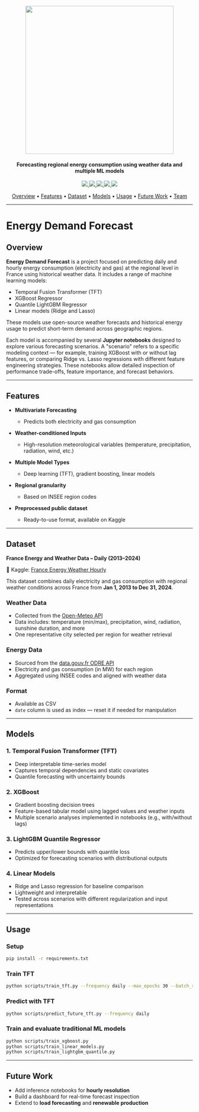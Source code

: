 <h1 align="center">
  <br>
  <img src="https://github.com/rav-lad/energy-demand-forecast/blob/main/assets/logo.png" width="400">
  <br>
</h1>

<h4 align="center">Forecasting regional energy consumption using weather data and multiple ML models</h4>

<p align="center">
  <a href="https://pytorch-forecasting.readthedocs.io/">
    <img src="https://img.shields.io/badge/Model-TFT-blue?logo=pytorch&logoColor=white">
  </a>
  <a href="https://xgboost.ai/">
    <img src="https://img.shields.io/badge/Model-XGBoost-orange?logo=xgboost&logoColor=white">
  </a>
  <a href="https://lightgbm.readthedocs.io/">
    <img src="https://img.shields.io/badge/Model-LightGBM-green?logo=lightgbm">
  </a>
  <a href="https://scikit-learn.org/">
    <img src="https://img.shields.io/badge/Model-LinearRegression-blue?logo=scikit-learn">
  </a>
  <a href="https://www.python.org">
    <img src="https://img.shields.io/badge/Python-3.10-blue.svg?logo=python&logoColor=white">
  </a>
</p>

<p align="center">
  <a href="#overview">Overview</a> •
  <a href="#features">Features</a> •
  <a href="#dataset">Dataset</a> •
  <a href="#models">Models</a> •
  <a href="#usage">Usage</a> •
  <a href="#future-work">Future Work</a> •
  <a href="#team">Team</a>
</p>

---

# Energy Demand Forecast

## Overview

**Energy Demand Forecast** is a project focused on predicting daily and hourly energy consumption (electricity and gas) at the regional level in France using historical weather data. It includes a range of machine learning models:

* Temporal Fusion Transformer (TFT)
* XGBoost Regressor
* Quantile LightGBM Regressor
* Linear models (Ridge and Lasso)

These models use open-source weather forecasts and historical energy usage to predict short-term demand across geographic regions.

Each model is accompanied by several **Jupyter notebooks** designed to explore various forecasting scenarios. A "scenario" refers to a specific modeling context — for example, training XGBoost with or without lag features, or comparing Ridge vs. Lasso regressions with different feature engineering strategies. These notebooks allow detailed inspection of performance trade-offs, feature importance, and forecast behaviors.

---

## Features

* **Multivariate Forecasting**

  * Predicts both electricity and gas consumption
* **Weather-conditioned Inputs**

  * High-resolution meteorological variables (temperature, precipitation, radiation, wind, etc.)
* **Multiple Model Types**

  * Deep learning (TFT), gradient boosting, linear models
* **Regional granularity**

  * Based on INSEE region codes
* **Preprocessed public dataset**

  * Ready-to-use format, available on Kaggle

---

## Dataset

**France Energy and Weather Data – Daily (2013–2024)**

🔗 Kaggle: [France Energy Weather Hourly](https://www.kaggle.com/datasets/ravvvvvvvvvvvv/france-energy-weather-hourly)

This dataset combines daily electricity and gas consumption with regional weather conditions across France from **Jan 1, 2013 to Dec 31, 2024**.

### Weather Data

* Collected from the [Open-Meteo API](https://open-meteo.com/)
* Data includes: temperature (min/max), precipitation, wind, radiation, sunshine duration, and more
* One representative city selected per region for weather retrieval

### Energy Data

* Sourced from the [data.gouv.fr ODRE API](https://odre.opendatasoft.com/explore/dataset/consommation-quotidienne-brute-regionale/table/?disjunctive.region&disjunctive.code_insee_region)
* Electricity and gas consumption (in MW) for each region
* Aggregated using INSEE codes and aligned with weather data

### Format

* Available as CSV
* `date` column is used as index — reset it if needed for manipulation

---

## Models

### 1. Temporal Fusion Transformer (TFT)

* Deep interpretable time-series model
* Captures temporal dependencies and static covariates
* Quantile forecasting with uncertainty bounds

### 2. XGBoost

* Gradient boosting decision trees
* Feature-based tabular model using lagged values and weather inputs
* Multiple scenario analyses implemented in notebooks (e.g., with/without lags)

### 3. LightGBM Quantile Regressor

* Predicts upper/lower bounds with quantile loss
* Optimized for forecasting scenarios with distributional outputs

### 4. Linear Models

* Ridge and Lasso regression for baseline comparison
* Lightweight and interpretable
* Tested across scenarios with different regularization and input representations

---

## Usage

### Setup

```bash
pip install -r requirements.txt
```

### Train TFT

```bash
python scripts/train_tft.py --frequency daily --max_epochs 30 --batch_size 128 --gpus 1
```

### Predict with TFT

```bash
python scripts/predict_future_tft.py --frequency daily
```

### Train and evaluate traditional ML models

```bash
python scripts/train_xgboost.py
python scripts/train_linear_models.py
python scripts/train_lightgbm_quantile.py
```

---

## Future Work

* Add inference notebooks for **hourly resolution**
* Build a dashboard for real-time forecast inspection
* Extend to **load forecasting** and **renewable production**
